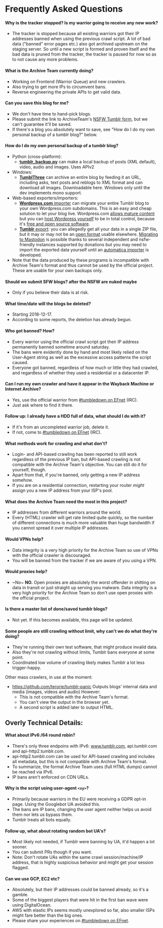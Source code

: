# Frequently Asked Questions

#### Why is the tracker stopped? Is my warrior going to receive any new work?
- The tracker is stopped because all existing warriors got their IP addresses banned when using the previous crawl script.
  A lot of bad data ("banned" error pages etc.) also got archived upstream on the staging server.
  So until a new script is formed and proven itself and the bad data is pruned from the tracker,
  the tracker is paused for now so as to not cause any more problems.
  
#### What is the Archive Team currently doing?
 - Working on Frontend (Warrior Queue) and new crawlers.
 - Also trying to get more IPs to circumvent bans.
 - Reverse engineering the private APIs to get valid data.

#### Can you save this blog for me?
- We don't have time to hand-pick blogs.
- Please submit the link to ArchiveTeam's [NSFW Tumblr form](https://docs.google.com/forms/d/e/1FAIpQLSdoYnlweKF-5iQ2G0FB9s7pDV_Le61dDU-gMMDsc8CQ50YBjQ/viewform), but we can't guarantee it'll be saved.
- If there's a blog you absolutely want to save, see "How do I do my own personal backup of a tumblr blog?" below.

#### How do I do my own personal backup of a tumblr blog?
 - Python (cross-platform):
   * [__tumblr_backup.py__](https://github.com/bbolli/tumblr-utils/blob/master/tumblr_backup_for_beginners.md)
     can make a local backup of posts (XML default), video, audio and images. Uses APIv2
 - Windows:
   * [__TumblThree__](https://www.jzab.de/content/tumblthree) can archive an entire blog by feeding it an URL, including asks, text posts and reblogs to XML format and can download all images. Downloadable here. Windows only until the dev implements mono support.
 - Web-based exporters/importers:
   * [__Wordpress.com__ importer](https://en.support.wordpress.com/import/import-from-tumblr/) can migrate your entire Tumblr blog to your own Wordpress.com subdomains. This is an easy and cheap solution to let your blog live. Wordpress.com [allows mature content](https://en.support.wordpress.com/mature-content/) but you can [host Wordpress yourself](https://wordpress.org/hosting/) to be in total control, because it's [free and open source software](https://en.wikipedia.org/wiki/Free_and_open-source_software).
   * [__Tumblr__ export](https://tumblr.zendesk.com/hc/en-us/articles/360005118894-Export-your-blog): you can allegedly get all your data in a single ZIP file, but it may or may not be an [open format](https://opendefinition.org/ofd/) usable elsewhere. [Migrating to Mastodon](https://blog.joinmastodon.org/2018/11/from-tumblr-to-mastodon/) is possible thanks to several independent and nsfw-friendly instances supported by donations but you may need to import the exported data yourself until an [automatica importer](https://github.com/tootsuite/mastodon/issues/9420) is developed.
 - Note that the data produced by these programs is incompatible with Archive Team's format and thus cannot be used by the official project. These are usable for your own backups only.
 
#### Should we submit SFW blogs? after the NSFW are nuked maybe
- Only if you believe their data is at risk.

#### What time/date will the blogs be deleted? 
- Starting 2018-12-17.
- According to some reports, the deletion has already begun.

#### Who got banned? How?
- Every warrior using the official crawl script got their IP address permanently banned sometime around saturday.
- The bans were evidently done by hand and most likely relied on the User-Agent string as well as the excessive access patterns the script caused.
- Everyone got banned, regardless of how much or little they had crawled, and regardless of whether they used a residential or a datacenter IP.

#### Can I run my own crawler and have it appear in the Wayback Machine or Internet Archive?
- Yes, use the official warrior from [#tumbledown on EFnet](http://chat.efnet.org:9090/?channels=%23tumbledown) (IRC).
- Just ask where to find it there.

#### Follow up: I already have a HDD full of data, what should I do with it?
- If it's from an uncompleted warrior job, delete it.
- If not, come to [#tumbledown on EFnet](http://chat.efnet.org:9090/?channels=%23tumbledown) (IRC).

#### What methods work for crawling and what don't?
   * Login- and API-based crawling has been reported to still work regardless of the previous IP ban, but API-based crawling is not compatible
     with the Archive Team's objective. You can still do it for yourself, though.
   * Apart from that, if you're banned, only getting a new IP address somehow.
   * If you are on a residential connection, restarting your router *might* assign you a new IP address from your ISP's pool.

#### What does the Archive Team need the most in this project?
- IP addresses from different warriors around the world.
- Every (HTML) crawler will get rate limited quite quickly, so the number of different connections is much more valuable than huge bandwidth if you cannot spread it over multiple IP addresses.

#### Would VPNs help?
- Data integrity is a very high priority for the Archive Team so use of VPNs with the official crawler is discouraged.
- You will be banned from the tracker if we are aware of you using a VPN.

#### Would proxies help?
- ~No~ __NO.__ Open proxies are absolutely the worst offender in shitting on data in transit or just straight up serving you malware.
  Data integrity is a very high priority for the Archive Team so don't use open proxies with the official project.

#### Is there a master list of done/saved tumblr blogs?
- Not yet. If this becomes available, this page will be updated.

#### Some people are still crawling without limit, why can't we do what they're doing?
 - They're running their own test software, that might produce invalid data.
 - Also they're not crawling without limits, Tumblr bans everyone at some point.
 - Coordinated low volume of crawling likely makes Tumblr a lot less trigger-happy.

Other mass crawlers, in use at the moment:
* https://github.com/terorie/tumblr-panic
  Outputs blogs' internal data and media (images, videos and audio)
  However:
  - This is not compatible with the Archive Team's format.
  - You can't view the output in the browser yet.
  - A second script is added later to output HTML.

## Overly Technical Details:

#### What about IPv6 /64 round robin?
- There's only three endpoins with IPv6: www.tumblr.com, api.tumblr.com and api-http2.tumblr.com.
- api-http2.tumblr.com can be used for API-based crawling and includes all metadata, but this is not compatible with Archive Team's format.
- To summarize, the format Archive Team uses (full HTML dumps) cannot be reached via IPv6.
- IP bans aren't enforced on CDN URLs.

#### Why is the script using user-agent `<xy>`?
- Primarily because warriors in the EU were receiving a GDPR opt-in page. Using the Googlebot UA avoided this.
- The bans are IP bans, changing the user agent neither helps us avoid them nor lets us bypass them.
- Tumblr treats all bots equally.

#### Follow up, what about rotating random bot UA's?
- Most likely not needed, if Tumblr were banning by UA, it'd happen a lot sooner.
- You can submit PRs though if you want.
- Note: Don't rotate UAs within the same crawl session/machine/IP address, that is highly suspicious behavior and might get your session flagged.

#### Can we use GCP, EC2 etc?
- Absolutely, but their IP addresses could be banned already, so it's a gamble.
- Some of the biggest players that were hit in the first ban wave were using DigitalOcean.
- AWS with elastic IPs seems mostly unexplored so far, also smaller ISPs might fare better than the big ones.
- Please share your experiences on [#tumbledown on EFnet](http://chat.efnet.org:9090/?channels=%23tumbledown).
